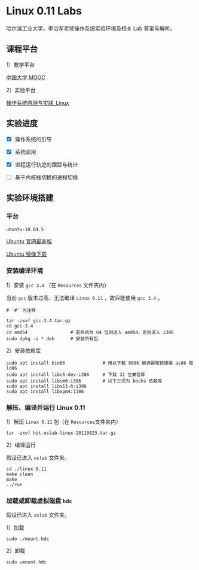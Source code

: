 



# Linux 0.11 Labs

哈尔滨工业大学，李治军老师操作系统实验环境及相关 Lab 答案与解析。

## 课程平台

1）教学平台

[中国大学 MOOC ](https://www.icourse163.org/course/HIT-1002531008)

2）实验平台

[操作系统原理与实践_Linux](https://www.lanqiao.cn/courses/115)

## 实验进度

- [x] 操作系统的引导
- [x] 系统调用
- [x] 进程运行轨迹的跟踪与统计
- [ ] 基于内核栈切换的进程切换



## 实验环境搭建

### 平台

`ubuntu-18.04.5`

[Ubuntu 官网最新版](https://ubuntu.com/download/desktop)

[Ubuntu 镜像下载](https://launchpad.net/ubuntu/+cdmirrors)

### 安装编译环境

1）安装 `gcc 3.4` （在 `Resources` 文件夹内）

当前 `gcc` 版本过高，无法编译 `Linux 0.11` ，故只能使用 `gcc 3.4` 。

```shell
# '#' 为注释

tar -zxvf gcc-3.4.tar.gz
cd gcc-3.4
cd amd64                # 若系统为 64 位则进入 amd64，否则进入 i386
sudo dpkg -i *.deb      # 安装所有包
```

2）安装依赖库

```shell
sudo apt install bin86				# 用以下载 8086 编译器和链接器 as86 和 ld86 
sudo apt install libc6-dev-i386		# 下载 32 位兼容库
sudo apt install libsm6:i386		# 以下三项为 bochs 依赖库
sudo apt install libx11-6:i386
sudo apt install libxpm4:i386
```



### 解压、编译并运行 Linux 0.11

1）解压 `Linux 0.11` 包（在 `Resources`文件夹内）

```shell
tar -zxvf hit-oslab-linux-20110823.tar.gz
```

2）编译运行

假设已进入 `oslab` 文件夹。  

```shell
cd ./linux-0.11
make clean
make 
../run
```

### 加载或卸载虚拟磁盘 `hdc`

假设已进入 `oslab` 文件夹。

1）加载

```shell
sudo ./mount-hdc
```

2）卸载

```shell
sudo umount hdc
```



